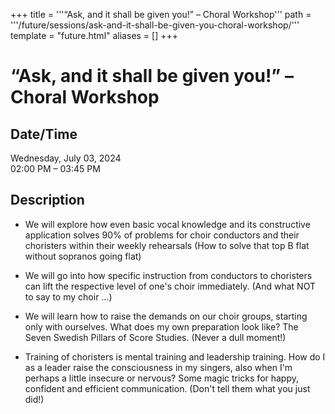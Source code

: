 +++
title = '''“Ask, and it shall be given you!” – Choral Workshop'''
path = '''/future/sessions/ask-and-it-shall-be-given-you-choral-workshop/'''
template = "future.html"
aliases = []
+++

<h1>“Ask, and it shall be given you!” – Choral Workshop</h1>

<h2>Date/Time</h2>
<p>Wednesday, July 03, 2024<br>
02:00 PM – 03:45 PM</p>
<h2>Description</h2>

- We will explore how even basic vocal knowledge and its constructive application solves 90% of problems for choir conductors and their choristers within their weekly rehearsals (How to solve that top B flat without sopranos going flat)

- We will go into how specific instruction from conductors to choristers can lift the respective level of one's choir immediately. (And what NOT to say to my choir ...)

- We will learn how to raise the demands on our choir groups, starting only with ourselves. What does my own preparation look like? The Seven Swedish Pillars of Score Studies. (Never a dull moment!)

- Training of choristers is mental training and leadership training. How do I as a leader raise the consciousness in my singers, also when I'm perhaps a little insecure or nervous? Some magic tricks for happy, confident and efficient communication. (Don't tell them what you just did!)


